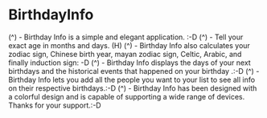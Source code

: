 # BirthdayInfo
(^) - Birthday Info is a simple and elegant application. :-D
(^) - Tell your exact age in months and days. (H)
(^) - Birthday Info also calculates your zodiac sign, Chinese birth year, mayan zodiac sign, Celtic, Arabic, and finally induction sign: -D
(^) - Birthday Info displays the days of your next birthdays and the historical events that happened on your birthday .:-D
(^) - Birthday Info lets you add all the people you want to your list to see all info on their respective birthdays.:-D
(^) - Birthday Info has been designed with a colorful design and is capable of supporting a wide range of devices. Thanks for your support.:-D
